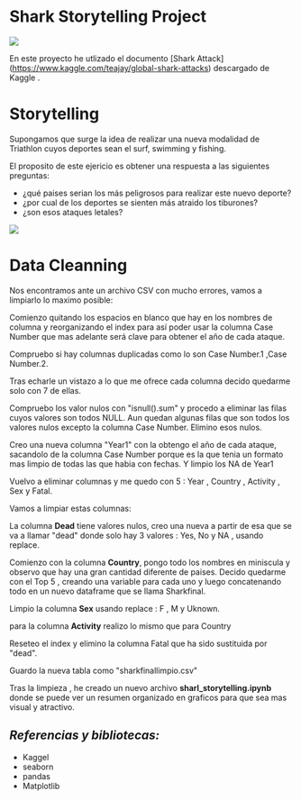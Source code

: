 # Shark Storytelling Project
![](https://www.google.com/url?sa=i&url=https%3A%2F%2Fatlantiksurf.com%2Fen%2Fdo-shark-repellents-actually-work%2F&psig=AOvVaw1aBhA0f63Ri2jPxK1dO5Fg&ust=1611670797685000&source=images&cd=vfe&ved=0CAIQjRxqFwoTCNCAm96jt-4CFQAAAAAdAAAAABAD)


En este proyecto he utlizado el documento [Shark Attack] (https://www.kaggle.com/teajay/global-shark-attacks) descargado de Kaggle .



# Storytelling


Supongamos que surge la idea de realizar una nueva modalidad de Triathlon cuyos deportes sean el surf, swimming y fishing. 


El proposito de este ejericio es obtener una respuesta a las siguientes preguntas:

- ¿qué paises serian los más peligrosos para realizar este nuevo deporte? 
- ¿por cual de los deportes se sienten más atraido los tiburones? 
- ¿son esos ataques letales?


![](https://www.google.com/imgres?imgurl=https%3A%2F%2Fimages-na.ssl-images-amazon.com%2Fimages%2FI%2F71dDDgElu-L._AC_SX425_.jpg&imgrefurl=https%3A%2F%2Fwww.amazon.es%2FBurkewrusk-Cerveza-Manualidades-Piscina-decoraci%25C3%25B3n%2Fdp%2FB07JCND1FT&tbnid=ZH_DwgeSmVA4fM&vet=12ahUKEwj8yqbJrrfuAhUPShoKHTLaDTYQMygJegUIARDGAQ..i&docid=r9nmqF-7J-MwKM&w=425&h=258&q=shark%20surf%20sing&client=safari&ved=2ahUKEwj8yqbJrrfuAhUPShoKHTLaDTYQMygJegUIARDGAQ)







 # Data Cleanning

Nos encontramos ante un archivo CSV con mucho errores, vamos a limpiarlo lo maximo posible: 

Comienzo quitando los espacios en blanco que hay en los nombres de columna y reorganizando el index para así poder usar la columna Case Number que mas adelante será clave para obtener el año de cada ataque.

Compruebo si hay columnas duplicadas como lo son Case Number.1 ,Case Number.2. 

Tras echarle un vistazo a lo que me ofrece cada columna decido quedarme solo con 7 de ellas. 

Compruebo los valor nulos con "isnull().sum" y procedo a eliminar las filas cuyos valores son todos NULL.
Aun quedan algunas filas que son todos los valores nulos excepto la columna Case Number. 
Elimino esos nulos. 

Creo una nueva columna "Year1" con la obtengo el año de cada ataque, sacandolo de la columna Case Number porque es la que tenia un formato mas limpio de todas las que habia con fechas. Y limpio los NA de Year1

Vuelvo a eliminar columnas y me quedo con 5 : Year , Country , Activity , Sex y Fatal.

Vamos a limpiar estas columnas:

La columna **Dead** tiene valores nulos, creo una nueva a partir de esa que se va a llamar "dead" donde solo hay 3 valores : Yes, No y NA , usando replace.

Comienzo con la columna **Country**,  pongo todo los nombres en miniscula y observo que hay una gran cantidad diferente de paises. 
Decido quedarme con el Top 5 , creando una variable para cada uno y luego concatenando todo en un nuevo dataframe que se llama Sharkfinal.

Limpio la columna **Sex** usando replace : F , M y Uknown.

para la columna **Activity** realizo lo mismo que para Country

Reseteo el index y elimino la columna Fatal que ha sido sustituida por "dead". 

Guardo la nueva tabla como "sharkfinallimpio.csv"


Tras la limpieza , he creado un nuevo archivo **sharl_storytelling.ipynb** donde se puede ver un resumen organizado en graficos para que sea mas visual y atractivo. 


## *Referencias y bibliotecas:*

 - Kaggel
 - seaborn
 - pandas 
 - Matplotlib
